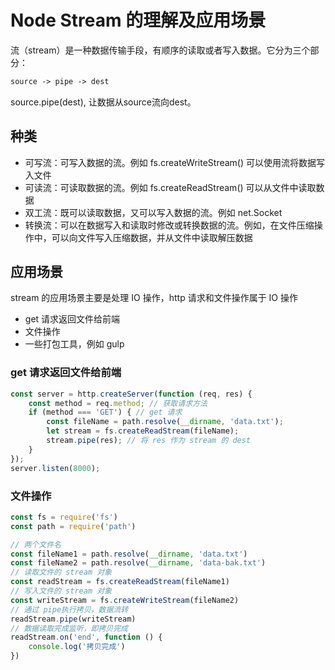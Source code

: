 # Node Stream 的理解及应用场景

流（stream）是一种数据传输手段，有顺序的读取或者写入数据。它分为三个部分：

```html
source -> pipe -> dest
```

source.pipe(dest), 让数据从source流向dest。

## 种类

- 可写流：可写入数据的流。例如 fs.createWriteStream() 可以使用流将数据写入文件
- 可读流：可读取数据的流。例如 fs.createReadStream() 可以从文件中读取数据
- 双工流：既可以读取数据，又可以写入数据的流。例如 net.Socket
- 转换流：可以在数据写入和读取时修改或转换数据的流。例如，在文件压缩操作中，可以向文件写入压缩数据，并从文件中读取解压数据

## 应用场景

stream 的应用场景主要是处理 IO 操作，http 请求和文件操作属于 IO 操作

- get 请求返回文件给前端
- 文件操作
- 一些打包工具，例如 gulp

### get 请求返回文件给前端

```js
const server = http.createServer(function (req, res) {
    const method = req.method; // 获取请求方法
    if (method === 'GET') { // get 请求
        const fileName = path.resolve(__dirname, 'data.txt');
        let stream = fs.createReadStream(fileName);
        stream.pipe(res); // 将 res 作为 stream 的 dest
    }
});
server.listen(8000);
```

### 文件操作

```js
const fs = require('fs')
const path = require('path')

// 两个文件名
const fileName1 = path.resolve(__dirname, 'data.txt')
const fileName2 = path.resolve(__dirname, 'data-bak.txt')
// 读取文件的 stream 对象
const readStream = fs.createReadStream(fileName1)
// 写入文件的 stream 对象
const writeStream = fs.createWriteStream(fileName2)
// 通过 pipe执行拷贝，数据流转
readStream.pipe(writeStream)
// 数据读取完成监听，即拷贝完成
readStream.on('end', function () {
    console.log('拷贝完成')
})
```